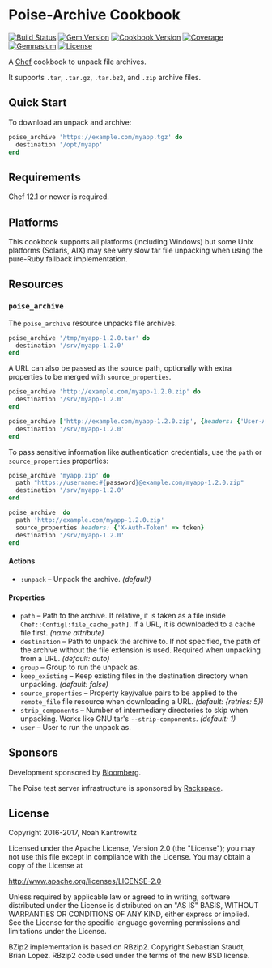 # Poise-Archive Cookbook

[![Build Status](https://img.shields.io/travis/poise/poise-archive.svg)](https://travis-ci.org/poise/poise-archive)
[![Gem Version](https://img.shields.io/gem/v/poise-archive.svg)](https://rubygems.org/gems/poise-archive)
[![Cookbook Version](https://img.shields.io/cookbook/v/poise-archive.svg)](https://supermarket.chef.io/cookbooks/poise-archive)
[![Coverage](https://img.shields.io/codecov/c/github/poise/poise-archive.svg)](https://codecov.io/github/poise/poise-archive)
[![Gemnasium](https://img.shields.io/gemnasium/poise/poise-archive.svg)](https://gemnasium.com/poise/poise-archive)
[![License](https://img.shields.io/badge/license-Apache_2-blue.svg)](https://www.apache.org/licenses/LICENSE-2.0)

A [Chef](https://www.chef.io/) cookbook to unpack file archives.

It supports `.tar`, `.tar.gz`, `.tar.bz2`, and `.zip` archive files.

## Quick Start

To download an unpack and archive:

```ruby
poise_archive 'https://example.com/myapp.tgz' do
  destination '/opt/myapp'
end
```

## Requirements

Chef 12.1 or newer is required.

## Platforms

This cookbook supports all platforms (including Windows) but some Unix platforms
(Solaris, AIX) may see very slow tar file unpacking when using the pure-Ruby fallback
implementation.

## Resources

### `poise_archive`

The `poise_archive` resource unpacks file archives.

```ruby
poise_archive '/tmp/myapp-1.2.0.tar' do
  destination '/srv/myapp-1.2.0'
end
```

A URL can also be passed as the source path, optionally with extra properties to
be merged with `source_properties`.

```ruby
poise_archive 'http://example.com/myapp-1.2.0.zip' do
  destination '/srv/myapp-1.2.0'
end

poise_archive ['http://example.com/myapp-1.2.0.zip', {headers: {'User-Agent' => 'myrecipe-1.0.0'}}] do
  destination '/srv/myapp-1.2.0'
end
```

To pass sensitive information like authentication credentials, use the `path`
or `source_properties` properties:

```ruby
poise_archive 'myapp.zip' do
  path "https://username:#{password}@example.com/myapp-1.2.0.zip"
  destination '/srv/myapp-1.2.0'
end

poise_archive  do
  path 'http://example.com/myapp-1.2.0.zip'
  source_properties headers: {'X-Auth-Token' => token}
  destination '/srv/myapp-1.2.0'
end
```

#### Actions

* `:unpack` – Unpack the archive. *(default)*

#### Properties

* `path` – Path to the archive. If relative, it is taken as a file inside
  `Chef::Config[:file_cache_path]`. If a URL, it is downloaded to a cache file
  first. *(name attribute)*
* `destination` – Path to unpack the archive to. If not specified, the path of
  the archive without the file extension is used. Required when unpacking from
  a URL. *(default: auto)*
* `group` – Group to run the unpack as.
* `keep_existing` – Keep existing files in the destination directory when
  unpacking. *(default: false)*
* `source_properties` – Property key/value pairs to be applied to the
  `remote_file` file resource when downloading a URL. *(default: {retries: 5})*
* `strip_components` – Number of intermediary directories to skip when
  unpacking. Works like GNU tar's `--strip-components`. *(default: 1)*
* `user` – User to run the unpack as.

## Sponsors

Development sponsored by [Bloomberg](http://www.bloomberg.com/company/technology/).

The Poise test server infrastructure is sponsored by [Rackspace](https://rackspace.com/).

## License

Copyright 2016-2017, Noah Kantrowitz

Licensed under the Apache License, Version 2.0 (the "License");
you may not use this file except in compliance with the License.
You may obtain a copy of the License at

http://www.apache.org/licenses/LICENSE-2.0

Unless required by applicable law or agreed to in writing, software
distributed under the License is distributed on an "AS IS" BASIS,
WITHOUT WARRANTIES OR CONDITIONS OF ANY KIND, either express or implied.
See the License for the specific language governing permissions and
limitations under the License.

BZip2 implementation is based on RBzip2. Copyright Sebastian Staudt, Brian Lopez.
RBzip2 code used under the terms of the new BSD license.
